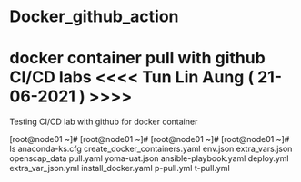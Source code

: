 # Docker_github_action
docker container pull with github CI/CD labs                    <<<< Tun Lin Aung ( 21-06-2021 ) >>>>
==================================================
Testing CI/CD lab with github for docker container

[root@node01 ~]#
[root@node01 ~]#
[root@node01 ~]#
[root@node01 ~]# ls
anaconda-ks.cfg        create_docker_containers.yaml  env.json            extra_vars.json      openscap_data  pull.yaml   yoma-uat.json
ansible-playbook.yaml  deploy.yml                     extra_var_json.yml  install_docker.yaml  p-pull.yml     t-pull.yml
